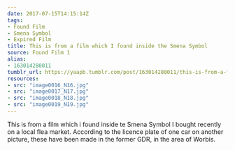 ```yaml
---
date: 2017-07-15T14:15:14Z
tags:
- Found Film
- Smena Symbol
- Expired Film
title: This is from a film which I found inside the Smena Symbol
source: Found Film 1
alias:
- 163014280011
tumblr_url: https://yaapb.tumblr.com/post/163014280011/this-is-from-a-film-which-i-found-inside-te-smena
resources:
- src: "image0016_N16.jpg"
- src: "image0017_N17.jpg"
- src: "image0018_N18.jpg"
- src: "image0019_N19.jpg"
---
```


This is from a film which i found inside te Smena Symbol I bought recently on a local flea market. According to the licence plate of one car on another picture, these have been made in the former GDR, in the area of Worbis.
